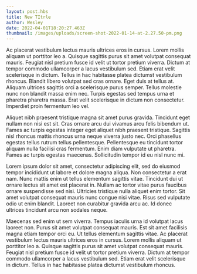 ```yaml
---
layout: post.hbs
title: New TItrle
author: Wesley
date: 2022-04-01T18:20:27.463Z
thumbnail: /images/uploads/screen-shot-2022-01-14-at-2.27.50-pm.png
---
```

Ac placerat vestibulum lectus mauris ultrices eros in cursus. Lorem mollis aliquam ut porttitor leo a. Quisque sagittis purus sit amet volutpat consequat mauris. Feugiat nisl pretium fusce id velit ut tortor pretium viverra. Dictum at tempor commodo ullamcorper a lacus vestibulum sed. Etiam erat velit scelerisque in dictum. Tellus in hac habitasse platea dictumst vestibulum rhoncus. Blandit libero volutpat sed cras ornare. Eget duis at tellus at. Aliquam ultrices sagittis orci a scelerisque purus semper. Tellus molestie nunc non blandit massa enim nec. Turpis egestas sed tempus urna et pharetra pharetra massa. Erat velit scelerisque in dictum non consectetur. Imperdiet proin fermentum leo vel.

Aliquet nibh praesent tristique magna sit amet purus gravida. Tincidunt eget nullam non nisi est sit. Cras ornare arcu dui vivamus arcu felis bibendum ut. Fames ac turpis egestas integer eget aliquet nibh praesent tristique. Sagittis nisl rhoncus mattis rhoncus urna neque viverra justo nec. Orci phasellus egestas tellus rutrum tellus pellentesque. Pellentesque eu tincidunt tortor aliquam nulla facilisi cras fermentum. Enim diam vulputate ut pharetra. Fames ac turpis egestas maecenas. Sollicitudin tempor id eu nisl nunc mi.



Lorem ipsum dolor sit amet, consectetur adipiscing elit, sed do eiusmod tempor incididunt ut labore et dolore magna aliqua. Non consectetur a erat nam. Nunc mattis enim ut tellus elementum sagittis vitae. Tincidunt dui ut ornare lectus sit amet est placerat in. Nullam ac tortor vitae purus faucibus ornare suspendisse sed nisi. Ultricies tristique nulla aliquet enim tortor. Sit amet volutpat consequat mauris nunc congue nisi vitae. Risus sed vulputate odio ut enim blandit. Laoreet non curabitur gravida arcu ac. Id donec ultrices tincidunt arcu non sodales neque.

Maecenas sed enim ut sem viverra. Tempus iaculis urna id volutpat lacus laoreet non. Purus sit amet volutpat consequat mauris. Est sit amet facilisis magna etiam tempor orci eu. Ut tellus elementum sagittis vitae. Ac placerat vestibulum lectus mauris ultrices eros in cursus. Lorem mollis aliquam ut porttitor leo a. Quisque sagittis purus sit amet volutpat consequat mauris. Feugiat nisl pretium fusce id velit ut tortor pretium viverra. Dictum at tempor commodo ullamcorper a lacus vestibulum sed. Etiam erat velit scelerisque in dictum. Tellus in hac habitasse platea dictumst vestibulum rhoncus.